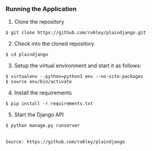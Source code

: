 ### Running the Application

1. Clone the repository
```
$ git clone https://github.com/ro6ley/plaindjango.git
```

2. Check into the cloned repository
```
$ cd plaindjango
```

3. Setup the virtual environment and start it as follows:
```
$ virtualenv --python=python3 env --no-site-packages
$ source env/bin/activate
```

4. Install the requirements
```
$ pip install -r requirements.txt
```

5. Start the Django API
```
$ python manage.py runserver
```

##
```
Source: https://github.com/ro6ley/plaindjango
